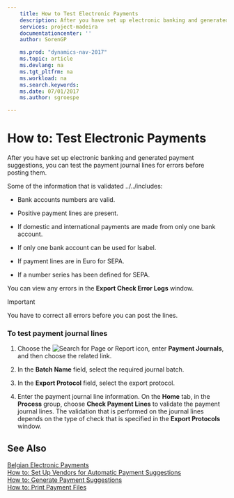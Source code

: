 ```yaml
---
    title: How to Test Electronic Payments 
    description: After you have set up electronic banking and generated payment suggestions, you can test the payment journal lines for errors before posting them.
    services: project-madeira
    documentationcenter: ''
    author: SorenGP

    ms.prod: "dynamics-nav-2017"
    ms.topic: article
    ms.devlang: na
    ms.tgt_pltfrm: na
    ms.workload: na
    ms.search.keywords:
    ms.date: 07/01/2017
    ms.author: sgroespe

---
```

# How to: Test Electronic Payments
After you have set up electronic banking and generated payment suggestions, you can test the payment journal lines for errors before posting them.  
  
 Some of the information that is validated ../../includes:  
  
-   Bank accounts numbers are valid.  
  
-   Positive payment lines are present.  
  
-   If domestic and international payments are made from only one bank account.  
  
-   If only one bank account can be used for Isabel.  
  
-   If payment lines are in Euro for SEPA.  
  
-   If a number series has been defined for SEPA.  
  
 You can view any errors in the **Export Check Error Logs** window.  
  
> [!IMPORTANT]  
>  You have to correct all errors before you can post the lines.  
  
### To test payment journal lines  
  
1.  Choose the ![Search for Page or Report](media/ui-search/search_small.png "Search for Page or Report icon") icon, enter **Payment Journals**, and then choose the related link.  
  
2.  In the **Batch Name** field, select the required journal batch.  
  
3.  In the **Export Protocol** field, select the export protocol.  
  
4.  Enter the payment journal line information. On the **Home** tab, in the **Process** group, choose **Check Payment Lines** to validate the payment journal lines. The validation that is performed on the journal lines depends on the type of check that is specified in the **Export Protocols** window.  
  
## See Also  
 [Belgian Electronic Payments](belgian-electronic-payments.md)   
 [How to: Set Up Vendors for Automatic Payment Suggestions](how-to-set-up-vendors-for-automatic-payment-suggestions.md)   
 [How to: Generate Payment Suggestions](how-to-generate-payment-suggestions.md)   
 [How to: Print Payment Files](how-to-print-payment-files.md)